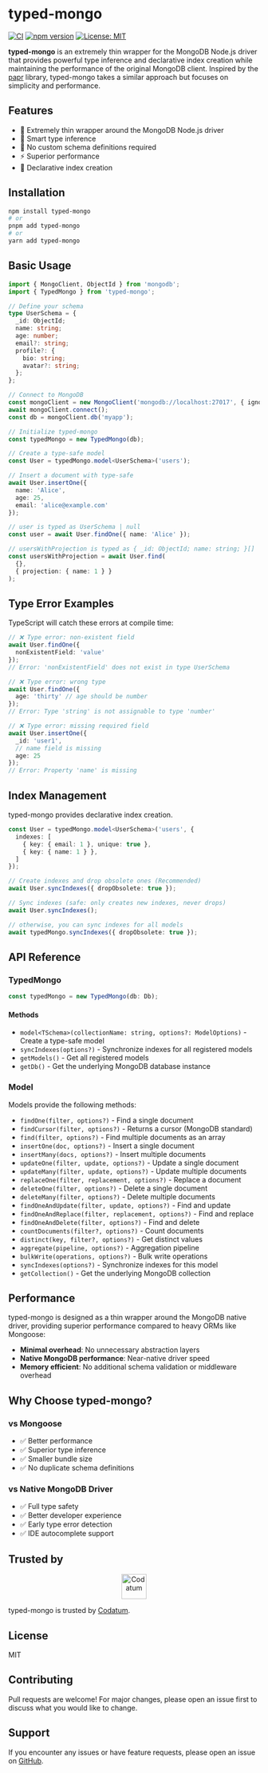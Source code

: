 # typed-mongo

[![CI](https://github.com/codatum/typed-mongo/actions/workflows/ci.yml/badge.svg)](https://github.com/codatum/typed-mongo/actions/workflows/ci.yml)
[![npm version](https://badge.fury.io/js/typed-mongo.svg)](https://badge.fury.io/js/typed-mongo)
[![License: MIT](https://img.shields.io/badge/License-MIT-yellow.svg)](https://opensource.org/licenses/MIT)

**typed-mongo** is an extremely thin wrapper for the MongoDB Node.js driver that provides powerful type inference and declarative index creation while maintaining the performance of the original MongoDB client. Inspired by the [papr](https://github.com/plexinc/papr) library, typed-mongo takes a similar approach but focuses on simplicity and performance.

## Features

- 🔄 Extremely thin wrapper around the MongoDB Node.js driver
- 🎯 Smart type inference
- 🔄 No custom schema definitions required
- ⚡ Superior performance
- 📝 Declarative index creation

## Installation

```bash
npm install typed-mongo
# or
pnpm add typed-mongo
# or
yarn add typed-mongo
```

## Basic Usage

```typescript
import { MongoClient, ObjectId } from 'mongodb';
import { TypedMongo } from 'typed-mongo';

// Define your schema
type UserSchema = {
  _id: ObjectId;
  name: string;
  age: number;
  email?: string;
  profile?: {
    bio: string;
    avatar?: string;
  };
};

// Connect to MongoDB
const mongoClient = new MongoClient('mongodb://localhost:27017', { ignoreUndefined: true });
await mongoClient.connect();
const db = mongoClient.db('myapp');

// Initialize typed-mongo
const typedMongo = new TypedMongo(db);

// Create a type-safe model
const User = typedMongo.model<UserSchema>('users');

// Insert a document with type-safe
await User.insertOne({
  name: 'Alice',
  age: 25,
  email: 'alice@example.com'
});

// user is typed as UserSchema | null
const user = await User.findOne({ name: 'Alice' });

// usersWithProjection is typed as { _id: ObjectId; name: string; }[]
const usersWithProjection = await User.find(
  {},
  { projection: { name: 1 } }
);
```

## Type Error Examples

TypeScript will catch these errors at compile time:

```typescript
// ❌ Type error: non-existent field
await User.findOne({ 
  nonExistentField: 'value' 
});
// Error: 'nonExistentField' does not exist in type UserSchema

// ❌ Type error: wrong type
await User.findOne({ 
  age: 'thirty' // age should be number
});
// Error: Type 'string' is not assignable to type 'number'

// ❌ Type error: missing required field
await User.insertOne({
  _id: 'user1',
  // name field is missing
  age: 25
});
// Error: Property 'name' is missing
```

## Index Management

typed-mongo provides declarative index creation.  

```typescript
const User = typedMongo.model<UserSchema>('users', {
  indexes: [
    { key: { email: 1 }, unique: true },
    { key: { name: 1 } },
  ]
});

// Create indexes and drop obsolete ones (Recommended)
await User.syncIndexes({ dropObsolete: true });

// Sync indexes (safe: only creates new indexes, never drops)
await User.syncIndexes();

// otherwise, you can sync indexes for all models
await typedMongo.syncIndexes({ dropObsolete: true });
```

## API Reference

### TypedMongo

```typescript
const typedMongo = new TypedMongo(db: Db);
```

#### Methods

- `model<TSchema>(collectionName: string, options?: ModelOptions)` - Create a type-safe model
- `syncIndexes(options?)` - Synchronize indexes for all registered models
- `getModels()` - Get all registered models
- `getDb()` - Get the underlying MongoDB database instance

### Model

Models provide the following methods:

- `findOne(filter, options?)` - Find a single document
- `findCursor(filter, options?)` - Returns a cursor (MongoDB standard)
- `find(filter, options?)` - Find multiple documents as an array
- `insertOne(doc, options?)` - Insert a single document
- `insertMany(docs, options?)` - Insert multiple documents
- `updateOne(filter, update, options?)` - Update a single document
- `updateMany(filter, update, options?)` - Update multiple documents
- `replaceOne(filter, replacement, options?)` - Replace a document
- `deleteOne(filter, options?)` - Delete a single document
- `deleteMany(filter, options?)` - Delete multiple documents
- `findOneAndUpdate(filter, update, options?)` - Find and update
- `findOneAndReplace(filter, replacement, options?)` - Find and replace
- `findOneAndDelete(filter, options?)` - Find and delete
- `countDocuments(filter?, options?)` - Count documents
- `distinct(key, filter?, options?)` - Get distinct values
- `aggregate(pipeline, options?)` - Aggregation pipeline
- `bulkWrite(operations, options?)` - Bulk write operations
- `syncIndexes(options?)` - Synchronize indexes for this model
- `getCollection()` - Get the underlying MongoDB collection

## Performance

typed-mongo is designed as a thin wrapper around the MongoDB native driver, providing superior performance compared to heavy ORMs like Mongoose:

- **Minimal overhead**: No unnecessary abstraction layers
- **Native MongoDB performance**: Near-native driver speed
- **Memory efficient**: No additional schema validation or middleware overhead

## Why Choose typed-mongo?

### vs Mongoose
- ✅ Better performance
- ✅ Superior type inference
- ✅ Smaller bundle size
- ✅ No duplicate schema definitions

### vs Native MongoDB Driver
- ✅ Full type safety
- ✅ Better developer experience
- ✅ Early type error detection
- ✅ IDE autocomplete support

## Trusted by

<p align="center">
  <a href="https://codatum.com">
    <img src="https://storage.googleapis.com/prod-cdm-public2/assets/invite_mail_logo.png" alt="Codatum" height="50">
  </a>
</p>

typed-mongo is trusted by [Codatum](https://codatum.com).

## License

MIT

## Contributing

Pull requests are welcome! For major changes, please open an issue first to discuss what you would like to change.

## Support

If you encounter any issues or have feature requests, please open an issue on [GitHub](https://github.com/codatum/typed-mongo/issues).
